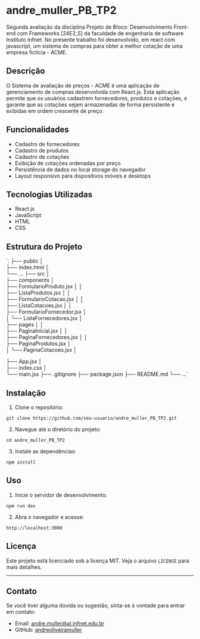# andre_muller_PB_TP2
 Segunda avaliação da disciplina Projeto de Bloco: Desenvolvimento Front-end com Frameworks [24E2_5] da faculdade de engenharia de software Instituto Infnet. No presente trabalho foi desenvolvido, em react com javascript, um sistema de compras para obter a melhor cotação de uma empresa fictícia - ACME.


## Descrição

O Sistema de avaliação de preços - ACME é uma aplicação de gerenciamento de compras desenvolvida com React.js. Esta aplicação permite que os usuários cadastrem fornecedores, produtos e cotações, e garante que as cotações sejam armazenadas de forma persistente e exibidas em ordem crescente de preço.

## Funcionalidades

- Cadastro de fornecedores
- Cadastro de produtos
- Cadastro de cotações
- Exibição de cotações ordenadas por preço
- Persistência de dados no local storage do navegador
- Layout responsivo para dispositivos móveis e desktops

## Tecnologias Utilizadas

- React.js
- JavaScript
- HTML
- CSS

## Estrutura do Projeto


`. 
├── public │   
├── index.html │   
└── ... ├── src │   
            ├── components │      
                ├── FormularioProduto.jsx │   │   
                ├── ListaProdutos.jsx │   │   
                ├── FormularioCotacao.jsx │   │   
                ├── ListaCotacoes.jsx │   │   
                ├── FormularioFornecedor.jsx │   
            │   └── ListaFornecedores.jsx │   
            ├── pages │   │   
                ├── PaginaInicial.jsx │   │   
                ├── PaginaFornecedores.jsx │   │   
                ├── PaginaProdutos.jsx │   
                │   └── PaginaCotacoes.jsx │   
                
├── App.jsx │   
├── index.css │   
└── main.jsx 
├── .gitignore 
├── package.json 
├── README.md └── ...`

## Instalação

1. Clone o repositório:

`git clone https://github.com/seu-usuario/andre_muller_PB_TP2.git`

2. Navegue até o diretório do projeto:

`cd andre_muller_PB_TP2`

3. Instale as dependências:

`npm install`

## Uso

1. Inicie o servidor de desenvolvimento:

`npm run dev`

2. Abra o navegador e acesse:

`http://localhost:3000`



## Licença

Este projeto está licenciado sob a licença MIT. Veja o arquivo `LICENSE` para mais detalhes.

---

## Contato

Se você tiver alguma dúvida ou sugestão, sinta-se à vontade para entrar em contato:

- Email: andre.muller@al.infnet.edu.br
- GitHub: [andreoliveiramuller](https://github.com/andreoliveiramuller)
